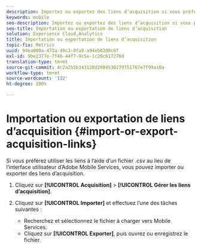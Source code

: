 ```yaml
---
description: Importez ou exportez des liens d’acquisition si vous préférez travailler avec les liens en utilisant un fichier .csv plutôt que par le biais de l’interface utilisateur d’Adobe Mobile Services.
keywords: mobile
seo-description: Importez ou exportez des liens d’acquisition si vous préférez travailler avec les liens en utilisant un fichier .csv plutôt que par le biais de l’interface utilisateur d’Adobe Mobile Services.
seo-title: Importation ou exportation de liens d’acquisition
solution: Experience Cloud,Analytics
title: Importation ou exportation de liens d’acquisition
topic-fix: Metrics
uuid: 94ea008a-473a-40c3-9fa8-a94eb0208c8f
exl-id: 9be2377e-7f46-44f7-9c5e-1c20c617276d
translation-type: tm+mt
source-git-commit: 4c2a255b343128d2904530279751767e7f99a10a
workflow-type: tm+mt
source-wordcount: '132'
ht-degree: 100%

---
```


# Importation ou exportation de liens d’acquisition {#import-or-export-acquisition-links}

Si vous préférez utiliser les liens à l’aide d’un fichier .csv au lieu de l’interface utilisateur d’Adobe Mobile Services, vous pouvez importer ou exporter des liens d’acquisition.

1. Cliquez sur **[!UICONTROL Acquisition]** > **[!UICONTROL Gérer les liens d’acquisition]**.
1. Cliquez sur **[!UICONTROL Importer]** et effectuez l’une des tâches suivantes :

   * Recherchez et sélectionnez le fichier à charger vers Mobile Services.
   * Cliquez sur **[!UICONTROL Exporter]**, puis ouvrez ou enregistrez le fichier.
